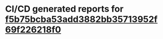 # CI/CD generated reports for [f5b75bcba53add3882bb35713952f69f226218f0](https://github.com/hydephp/develop/commit/f5b75bcba53add3882bb35713952f69f226218f0)
